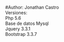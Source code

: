 #Author: Jonathan Castro<br>
Versiones:<br>
Php 5.6<br>
Base de datos Mysql<br>
Jquery 3.3.1<br>
Bootstrap 3.3.7<br> 
